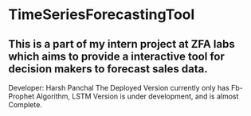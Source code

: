 # TimeSeriesForecastingTool

## This is a part of my intern project at ZFA labs which aims to provide a interactive tool for decision makers to forecast sales data.

Developer: Harsh Panchal
The Deployed Version currently only has Fb-Prophet Algorithm, LSTM Version is under development, and is almost Complete.
